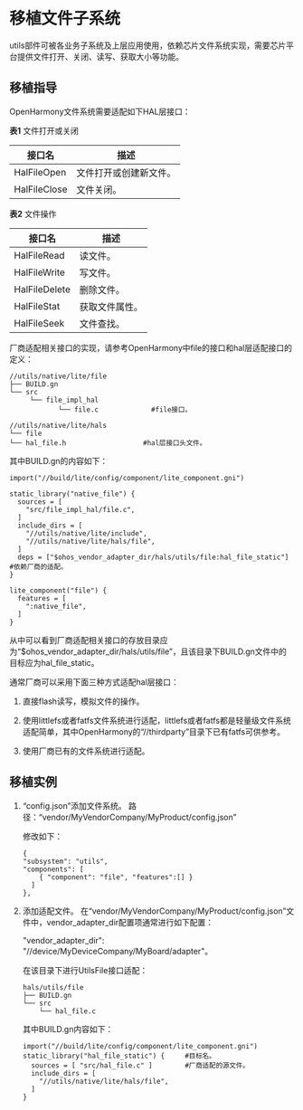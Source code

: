 # 移植文件子系统


utils部件可被各业务子系统及上层应用使用，依赖芯片文件系统实现，需要芯片平台提供文件打开、关闭、读写、获取大小等功能。


## 移植指导

OpenHarmony文件系统需要适配如下HAL层接口：

  **表1** 文件打开或关闭

| **接口名** | **描述** | 
| -------- | -------- |
| HalFileOpen | 文件打开或创建新文件。 | 
| HalFileClose | 文件关闭。 | 

  **表2** 文件操作

| **接口名** | **描述** | 
| -------- | -------- |
| HalFileRead | 读文件。 | 
| HalFileWrite | 写文件。 | 
| HalFileDelete | 删除文件。 | 
| HalFileStat | 获取文件属性。 | 
| HalFileSeek | 文件查找。 | 

  厂商适配相关接口的实现，请参考OpenHarmony中file的接口和hal层适配接口的定义：
  
```
//utils/native/lite/file
├── BUILD.gn
└── src
     └── file_impl_hal
            └── file.c             #file接口。
```

  
```
//utils/native/lite/hals
└── file
└── hal_file.h                   #hal层接口头文件。
```

其中BUILD.gn的内容如下：

  
```
import("//build/lite/config/component/lite_component.gni")
 
static_library("native_file") {
  sources = [
    "src/file_impl_hal/file.c",
  ]
  include_dirs = [
    "//utils/native/lite/include",
    "//utils/native/lite/hals/file",
  ]
  deps = ["$ohos_vendor_adapter_dir/hals/utils/file:hal_file_static"]  #依赖厂商的适配。
}
 
lite_component("file") {
  features = [
    ":native_file",
  ]
}
```

从中可以看到厂商适配相关接口的存放目录应为“$ohos_vendor_adapter_dir/hals/utils/file”，且该目录下BUILD.gn文件中的目标应为hal_file_static。

通常厂商可以采用下面三种方式适配hal层接口：

1. 直接flash读写，模拟文件的操作。

2. 使用littlefs或者fatfs文件系统进行适配，littlefs或者fatfs都是轻量级文件系统适配简单，其中OpenHarmony的“//thirdparty”目录下已有fatfs可供参考。

3. 使用厂商已有的文件系统进行适配。


## 移植实例

1. “config.json”添加文件系统。
   路径：“vendor/MyVendorCompany/MyProduct/config.json”

     修改如下：
     
   ```
   {
   "subsystem": "utils",
   "components": [
       { "component": "file", "features":[] }
     ]
   },
   ```

2. 添加适配文件。
   在“vendor/MyVendorCompany/MyProduct/config.json”文件中，vendor_adapter_dir配置项通常进行如下配置：

   "vendor_adapter_dir": "//device/MyDeviceCompany/MyBoard/adapter"。

   在该目录下进行UtilsFile接口适配：

     
   ```
   hals/utils/file
   ├── BUILD.gn
   └── src
       └── hal_file.c
   ```

     其中BUILD.gn内容如下：
     
   ```
   import("//build/lite/config/component/lite_component.gni")
   static_library("hal_file_static") {     #目标名。
     sources = [ "src/hal_file.c" ]        #厂商适配的源文件。
     include_dirs = [
       "//utils/native/lite/hals/file",
     ]
   }
   ```
